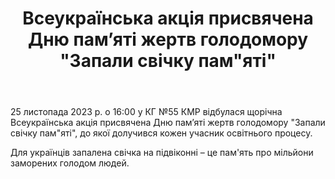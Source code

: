 ﻿---
title: Всеукраїнська акція присвячена Дню пам’яті жертв голодомору "Запали свічку пам"яті"
---

25 листопада 2023 р. о 16:00 у КГ №55 КМР відбулася щорічна Всеукраїнська акція присвячена Дню пам’яті жертв голодомору "Запали свічку пам"яті", до якої долучився кожен учасник освітнього процесу.

Для українців запалена свічка на підвіконні – це пам'ять про мільйони заморених голодом людей.

<slideshow />
